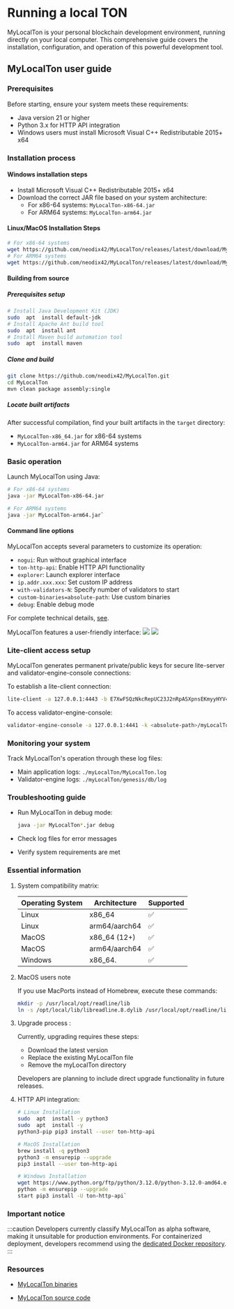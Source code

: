 # Running a local TON

MyLocalTon is your personal blockchain development environment, running directly on your local computer. This comprehensive guide covers the installation, configuration, and operation of this powerful development tool.

## MyLocalTon user guide

### Prerequisites

Before starting, ensure your system meets these requirements:

-   Java version 21 or higher
-   Python 3.x for HTTP API integration
-   Windows users must install Microsoft Visual C++ Redistributable 2015+ x64    

### Installation process

#### Windows installation steps

- Install Microsoft Visual C++ Redistributable 2015+ x64
- Download the correct JAR file based on your system architecture:
    -   For x86-64 systems: `MyLocalTon-x86-64.jar`
    -   For ARM64 systems: `MyLocalTon-arm64.jar`

#### Linux/MacOS Installation Steps

```bash
# For x86-64 systems
wget https://github.com/neodix42/MyLocalTon/releases/latest/download/MyLocalTon-x86-64.jar 
# For ARM64 systems
wget https://github.com/neodix42/MyLocalTon/releases/latest/download/MyLocalTon-arm64.jar
```

#### Building from source

##### Prerequisites setup

```bash
# Install Java Development Kit (JDK)  
sudo  apt  install default-jdk 
# Install Apache Ant build tool  
sudo  apt  install ant 
# Install Maven build automation tool  
sudo  apt  install maven
```

##### Clone and build

```bash
git clone https://github.com/neodix42/MyLocalTon.git
cd MyLocalTon
mvn clean package assembly:single
```

##### Locate built artifacts

After successful compilation, find your built artifacts in the `target` directory:

-   `MyLocalTon-x86_64.jar` for x86-64 systems
-   `MyLocalTon-arm64.jar` for ARM64 systems

### Basic operation

Launch MyLocalTon using Java:

```bash
# For x86-64 systems  
java -jar MyLocalTon-x86-64.jar

# For ARM64 systems  
java -jar MyLocalTon-arm64.jar`
```
#### Command line options

MyLocalTon accepts several parameters to customize its operation:

-   `nogui`: Run without graphical interface
-   `ton-http-api`: Enable HTTP API functionality
-   `explorer`: Launch explorer interface
-   `ip.addr.xxx.xxx`: Set custom IP address
-   `with-validators-N`: Specify number of validators to start
-   `custom-binaries=absolute-path`: Use custom binaries
-   `debug`: Enable debug mode

For complete technical details, [see](https://github.com/neodix42/MyLocalTon?tab=readme-ov-file#parameters).

MyLocalTon features a user-friendly interface:
![](/img/docs/mylocalton.jpeg)
![](/img/docs/mylocalton-demo.gif)

### Lite-client access setup

MyLocalTon generates permanent private/public keys for secure lite-server and validator-engine-console connections:

To establish a lite-client connection:

```bash
lite-client -a 127.0.0.1:4443 -b E7XwFSQzNkcRepUC23J2nRpASXpnsEKmyyHYV4u/FZY= -c last
```

To access validator-engine-console:

```bash
validator-engine-console -a 127.0.0.1:4441 -k <absolute-path>/myLocalTon/genesis/bin/certs/client -p <absolute-path>/myLocalTon/genesis/bin/certs/server.pub
```

### Monitoring your system

Track MyLocalTon's operation through these log files:

-   Main application logs: `./myLocalTon/MyLocalTon.log`
-   Validator-engine logs: `./myLocalTon/genesis/db/log`

### Troubleshooting guide

- Run MyLocalTon in debug mode:

  ```bash
  java -jar MyLocalTon*.jar debug
  ```
- Check log files for error messages
- Verify system requirements are met

### Essential information

1.  System compatibility matrix:
    
    | Operating System |  Architecture      | Supported |
    | --------------------  | ---------------       |  ----------- |
    | Linux                 |  x86_64               |  ✅          |
    | Linux                 |  arm64/aarch64        |  ✅          |
    | MacOS                 |   x86_64 (12+)        |  ✅          |
    | MacOS                 |  arm64/aarch64        |  ✅          |
    | Windows               |  x86_64.              |  ✅          |
    
2.  MacOS users note
    
    If you use MacPorts instead of Homebrew, execute these commands:
     ```bash
    mkdir -p /usr/local/opt/readline/lib
    ln -s /opt/local/lib/libreadline.8.dylib /usr/local/opt/readline/lib
    ```
    
3. Upgrade process :
    
    Currently, upgrading requires these steps:
    
    - Download the latest version
    - Replace the existing MyLocalTon file
    - Remove the myLocalTon directory
    
    Developers are planning to include direct upgrade functionality in future releases.
    
4.  HTTP API integration:
    
    ```bash
    # Linux Installation  
    sudo  apt  install -y python3 
    sudo  apt  install -y      
    python3-pip pip3 install --user ton-http-api 
    
    # MacOS Installation  
    brew install -q python3 
    python3 -m ensurepip --upgrade
    pip3 install --user ton-http-api 
    
    # Windows Installation  
    wget https://www.python.org/ftp/python/3.12.0/python-3.12.0-amd64.exe    
    python -m ensurepip --upgrade
    start pip3 install -U ton-http-api`
    
### Important notice

:::caution
Developers currently classify MyLocalTon as alpha software, making it unsuitable for production environments. For containerized deployment, developers recommend using the  [dedicated Docker repository](https://github.com/neodix42/mylocalton-docker).
:::

### Resources

* [MyLocalTon binaries](https://github.com/neodiX42/MyLocalTon/releases)

* [MyLocalTon source code](https://github.com/neodiX42/MyLocalTon)